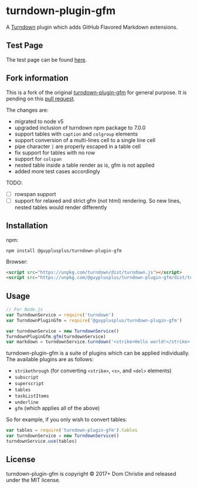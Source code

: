 # turndown-plugin-gfm

A [Turndown](https://github.com/domchristie/turndown) plugin which adds GitHub Flavored Markdown extensions.

## Test Page

The test page can be found [here](https://guyplusplus.github.io/turndown-plugin-gfm/).

## Fork information

This is a fork of the original [turndown-plugin-gfm](https://github.com/domchristie/turndown-plugin-gfm) for general purpose. It is pending on this [pull request](https://github.com/domchristie/turndown-plugin-gfm/pull/31).

The changes are:
- migrated to node v5
- upgraded inclusion of turndown npm package to 7.0.0
- support tables with `caption` and `colgroup` elements
- support conversion of a multi-lines cell to a single line cell
- pipe character `|` are properly escaped in a table cell
- fix support for tables with no row
- support for `colspan`
- nested table inside a table render as is, gfm is not applied
- added more test cases accordingly

TODO:
- [ ] rowspan support
- [ ] support for relaxed and strict gfm (not html) rendering. So new lines, nested tables would render differently

## Installation

npm:

```
npm install @guyplusplus/turndown-plugin-gfm
```

Browser:

```html
<script src="https://unpkg.com/turndown/dist/turndown.js"></script>
<script src="https://unpkg.com/@guyplusplus/turndown-plugin-gfm/dist/turndown-plugin-gfm.js"></script>
```

## Usage

```js
// For Node.js
var TurndownService = require('turndown')
var TurndownPluginGfm = require('@guyplusplus/turndown-plugin-gfm')

var turndownService = new TurndownService()
TurndownPluginGfm.gfm(turndownService)
var markdown = turndownService.turndown('<strike>Hello world!</strike>')
```

turndown-plugin-gfm is a suite of plugins which can be applied individually. The available plugins are as follows:

- `strikethrough` (for converting `<strike>`, `<s>`, and `<del>` elements)
- `subscript`
- `superscript`
- `tables`
- `taskListItems`
- `underline`
- `gfm` (which applies all of the above)

So for example, if you only wish to convert tables:

```js
var tables = require('turndown-plugin-gfm').tables
var turndownService = new TurndownService()
turndownService.use(tables)
```

## License

turndown-plugin-gfm is copyright © 2017+ Dom Christie and released under the MIT license.
